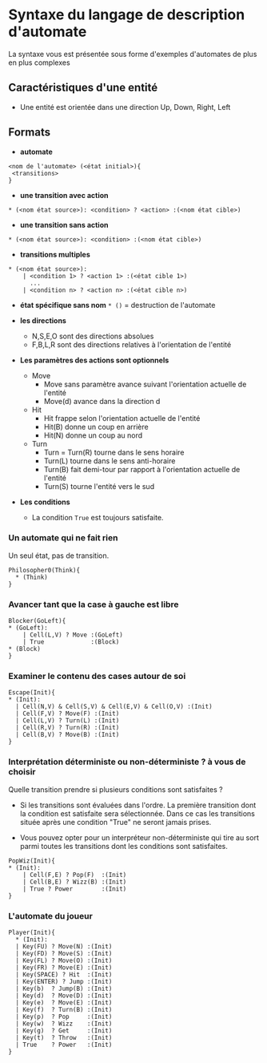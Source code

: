 # Syntaxe du langage de description d'automate

La syntaxe vous est présentée sous forme d'exemples d'automates de plus en plus complexes

## Caractéristiques d'une entité 

* Une entité est orientée dans une direction Up, Down, Right, Left
  
## Formats

* **automate**
```ascii
<nom de l'automate> (<état initial>){ 
 <transitions>
}
```

* **une transition avec action** 
```
* (<nom état source>): <condition> ? <action> :(<nom état cible>)
```

* **une transition sans action** 
```
* (<nom état source>): <condition> :(<nom état cible>)
```

* **transitions multiples**
```
* (<nom état source>):
    | <condition 1> ? <action 1> :(<état cible 1>)
      ...
    | <condition n> ? <action n> :(<état cible n>)
```
* **état spécifique sans nom** `* ()` = destruction de l'automate

* **les directions**
  - N,S,E,O sont des directions absolues
  - F,B,L,R sont des directions relatives à l'orientation de l'entité

* **Les paramètres des actions sont optionnels**
  + Move
    - Move sans paramètre avance suivant l'orientation actuelle de l'entité
    - Move(d) avance dans la direction d
  + Hit
    - Hit frappe selon l'orientation actuelle de l'entité
    - Hit(B) donne un coup en arrière
    - Hit(N) donne un coup au nord
  + Turn
    - Turn = Turn(R) tourne dans le sens horaire
    - Turn(L) tourne dans le sens anti-horaire
    - Turn(B) fait demi-tour par rapport à l'orientation actuelle de l'entité
    - Turn(S) tourne l'entité vers le sud
  
* **Les conditions**
  - La condition `True` est toujours satisfaite.


### Un automate qui ne fait rien
Un seul état, pas de transition.

```ascii
Philosopher0(Think){
  * (Think)
}
```

### Avancer tant que la case à gauche est libre
```ascii
Blocker(GoLeft){
* (GoLeft):
    | Cell(L,V) ? Move :(GoLeft)
    | True             :(Block)
* (Block)
}
```

### Examiner le contenu des cases autour de soi

```ascii
Escape(Init){
* (Init):
  | Cell(N,V) & Cell(S,V) & Cell(E,V) & Cell(O,V) :(Init)
  | Cell(F,V) ? Move(F) :(Init)
  | Cell(L,V) ? Turn(L) :(Init)
  | Cell(R,V) ? Turn(R) :(Init)
  | Cell(B,V) ? Move(B) :(Init)
}
```

### Interprétation déterministe ou non-déterministe ? à vous de choisir

Quelle transition prendre si plusieurs conditions sont satisfaites ?

* Si les transitions sont évaluées dans l'ordre. La première transition dont la condition est satisfaite sera sélectionnée.
  Dans ce cas les transitions située après une condition "True" ne seront jamais prises.

* Vous pouvez opter pour un interpréteur non-déterministe qui tire au sort parmi toutes les transitions dont les conditions sont satisfaites. 

```ascii
PopWiz(Init){
* (Init): 
    | Cell(F,E) ? Pop(F)  :(Init)
    | Cell(B,E) ? Wizz(B) :(Init)
    | True ? Power        :(Init)  
}
```

### L'automate du joueur

```
Player(Init){
  * (Init):
  | Key(FU) ? Move(N) :(Init)
  | Key(FD) ? Move(S) :(Init)
  | Key(FL) ? Move(O) :(Init)
  | Key(FR) ? Move(E) :(Init)
  | Key(SPACE) ? Hit  :(Init)
  | Key(ENTER) ? Jump :(Init)
  | Key(b)  ? Jump(B) :(Init)
  | Key(d)  ? Move(D) :(Init)
  | Key(e)  ? Move(E) :(Init)
  | Key(f)  ? Turn(B) :(Init)
  | Key(p)  ? Pop     :(Init)
  | Key(w)  ? Wizz    :(Init)
  | Key(g)  ? Get     :(Init)
  | Key(t)  ? Throw   :(Init)
  | True    ? Power   :(Init)
}
```
